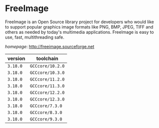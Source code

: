 # FreeImage

FreeImage is an Open Source library project for developers who would like to support popular graphics image formats like PNG, BMP, JPEG, TIFF and others as needed by today's multimedia applications. FreeImage is easy to use, fast, multithreading safe.

*homepage*: <http://freeimage.sourceforge.net>

version | toolchain
--------|----------
``3.18.0`` | ``GCCcore/10.2.0``
``3.18.0`` | ``GCCcore/10.3.0``
``3.18.0`` | ``GCCcore/11.2.0``
``3.18.0`` | ``GCCcore/11.3.0``
``3.18.0`` | ``GCCcore/12.2.0``
``3.18.0`` | ``GCCcore/12.3.0``
``3.18.0`` | ``GCCcore/7.3.0``
``3.18.0`` | ``GCCcore/8.3.0``
``3.18.0`` | ``GCCcore/9.3.0``
